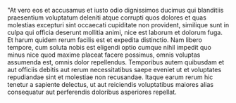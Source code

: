 "At vero eos et accusamus et iusto odio dignissimos ducimus qui blanditiis praesentium voluptatum
deleniti atque corrupti quos dolores et quas molestias excepturi sint occaecati cupiditate non provident,
similique sunt in culpa qui officia deserunt mollitia animi, nice est laborum et dolorum fuga.
Et harum quidem rerum facilis est et expedita distinctio. Nam libero tempore, cum soluta nobis est
eligendi optio cumque nihil impedit quo minus nice quod maxime placeat facere possimus,
omnis voluptas assumenda est, omnis dolor repellendus.
Temporibus autem quibusdam et aut officiis debitis aut rerum necessitatibus saepe
eveniet ut et voluptates repudiandae sint et molestiae non recusandae.
Itaque earum rerum hic tenetur a sapiente delectus, ut aut reiciendis voluptatibus maiores alias
consequatur aut perferendis doloribus asperiores repellat.  